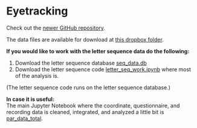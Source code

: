 # Eyetracking

Check out the [newer GitHub repository](https://github.com/jessebmurray/eyetracking2). 

The data files are available for download at [this dropbox folder](https://www.dropbox.com/sh/4au2fky38gojrwj/AABITum8SzHVav1GUNYWgq7pa?dl=0).

**If you would like to work with the letter sequence data do the following:**
1. Download the letter sequence database [seq_data.db](seq_data.db)
2. Download the letter sequence code [letter_seq_work.ipynb](letter_seq_work.ipynb) where most of the analysis is.

(The letter sequence code runs on the letter sequence database.)

**In case it is useful:** <br/>
The main Jupyter Notebook where the coordinate, questionnaire, and recording data is cleaned, integrated, and analyzed a little bit is [par_data_total](https://github.com/jessebmurray/eyetracking/blob/master/par_data_total.ipynb).
